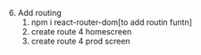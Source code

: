 6. Add routing
   1. npm i react-router-dom[to add routin funtn]
   2. create route 4 homescreen
   3. create route 4 prod screen
